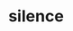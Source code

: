 ---
layout: basic
images: silence.png
thumbnail: silence.png
title: silence
col-width: 1
img-col-width: 1
---
